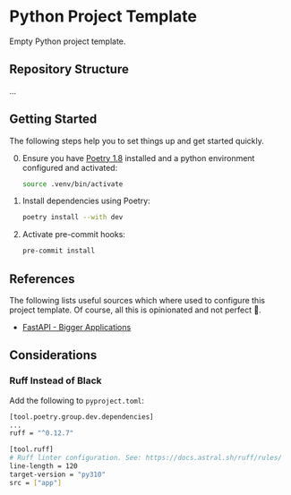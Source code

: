 # Python Project Template

Empty Python project template.

## Repository Structure

...

## Getting Started

The following steps help you to set things up and get started quickly.

0. Ensure you have [Poetry 1.8](https://python-poetry.org/docs/1.8/#installation) installed and a python environment configured and activated:

   ```bash
   source .venv/bin/activate
   ```

1. Install dependencies using Poetry:

   ```bash
   poetry install --with dev
   ```

2. Activate pre-commit hooks:

   ```bash
   pre-commit install
   ```

## References

The following lists useful sources which where used to configure this project template. Of course, all this is opinionated and not perfect 🫠.

- [FastAPI - Bigger Applications](https://fastapi.tiangolo.com/tutorial/bigger-applications/)

## Considerations

### Ruff Instead of Black

Add the following to `pyproject.toml`:

```bash
[tool.poetry.group.dev.dependencies]
...
ruff = "^0.12.7"

[tool.ruff]
# Ruff linter configuration. See: https://docs.astral.sh/ruff/rules/
line-length = 120
target-version = "py310"
src = ["app"]
```
